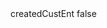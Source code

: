 <?xml version="1.0" encoding="UTF-8"?>
<CustomMetadata xmlns="http://soap.sforce.com/2006/04/metadata">
    <label>createdCustEnt</label>
    <protected>false</protected>
</CustomMetadata>
